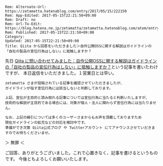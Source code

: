 ```header
Rem: Alternate-Url: https://zetamatta.hatenablog.com/entry/2017/05/15/222150
Rem: App-Edited: 2017-05-15T22:21:50+09:00
Rem: Draft: no
Rem: Url-To-Edit: https://blog.hatena.ne.jp/zetamatta/zetamatta.hatenablog.com/atom/entry/10328749687246693667
Rem: Published: 2017-05-15T22:21:50+09:00
Category:
Updated: 2017-05-15T22:21:50+09:00
Title: Qiita から回答をいただきました＞自作公開OSSに関する解説はガイドラインの「自社の製品の宣伝行為はしない」に抵触しますか？
```
先日 [Qiita に問い合わせてみました：自作公開OSSに関する解説はガイドラインの「自社の製品の宣伝行為はしない」に抵触しますか？](http://zetamatta.hatenablog.com/entry/2017/05/13/210948)という記事を書いたわけですが、
本日返信をいただきました。１営業日とは早い。

```
zetamatta さまが投稿されている記事を確認させていただきましたが、
ガイドラインが指す宣伝行為には該当しないと判断しております。

上記、宣伝が主目的と読み取れる記事については宣伝行為に当たると判断いたしますが、
技術的な解説が主目的である場合には、対象が個人・法人に関わらず宣伝行為には当たりません。

なお、上記の線引については多くのユーザーさまからもお声を頂戴しておりますため
現在ガイドラインの拡充などの対応を検討中です。
準備ができ次第 Qiita公式ブログ や Twitterアカウント にてアナウンスさせていだきますのでお待ちくださいませ。
```

＞ 無罪 ＜

ご回答、ありがとうございました。これで心置きなく、記事を書けるというものです。
今後ともよろしくお願いいたします。
